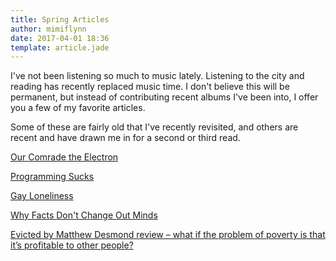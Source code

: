 ```yaml
---
title: Spring Articles
author: mimiflynn
date: 2017-04-01 18:36
template: article.jade
---
```


I've not been listening so much to music lately. Listening to the city and reading has recently replaced music time. I don't believe this will be permanent, but instead of contributing recent albums I've been into, I offer you a few of my favorite articles.

Some of these are fairly old that I've recently revisited, and others are recent and have drawn me in for a second or third read.

[Our Comrade the Electron](http://idlewords.com/talks/our_comrade_the_electron.htm)

[Programming Sucks](https://www.stilldrinking.org/programming-sucks)

[Gay Loneliness](http://highline.huffingtonpost.com/articles/en/gay-loneliness/)

[Why Facts Don't Change Out Minds](http://www.newyorker.com/magazine/2017/02/27/why-facts-dont-change-our-minds)

[Evicted by Matthew Desmond review – what if the problem of poverty is that it’s profitable to other people? ](https://www.theguardian.com/books/2016/apr/07/evicted-poverty-and-profit-in-the-american-city-matthew-desmond-review)
